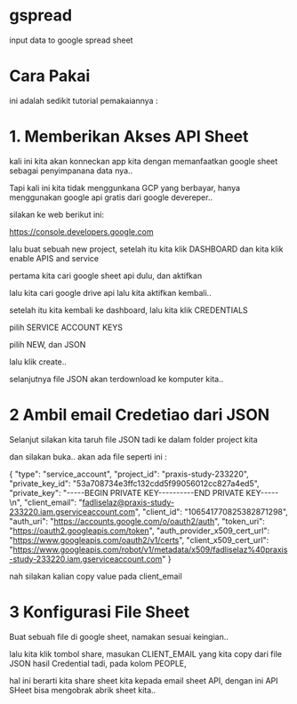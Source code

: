 # gspread
input data to google spread sheet

# Cara Pakai
ini adalah sedikit tutorial pemakaiannya :

# 1. Memberikan Akses API Sheet
kali ini kita akan konneckan app kita dengan memanfaatkan google sheet sebagai penyimpanana data nya..

Tapi kali ini kita tidak menggunkana GCP yang berbayar,
hanya menggunakan google api gratis dari google devereper..

silakan ke web berikut ini:

https://console.developers.google.com

lalu buat sebuah new project,
setelah itu kita klik DASHBOARD
dan kita klik enable APIS and service 

pertama kita cari google sheet api dulu,
dan aktifkan

lalu kita cari google drive api
lalu kita aktifkan kembali..

setelah itu kita kembali ke dashboard,
lalu kita klik CREDENTIALS

pilih SERVICE ACCOUNT KEYS

pilih NEW,
dan JSON

lalu klik create..

selanjutnya file JSON akan terdownload ke komputer kita..

# 2 Ambil email Credetiao dari JSON
Selanjut silakan kita taruh file JSON tadi ke dalam folder project kita

dan silakan buka.. akan ada file seperti ini :

{
  "type": "service_account",
  "project_id": "praxis-study-233220",
  "private_key_id": "53a708734e3ffc132cdd5f99056012cc827a4ed5",
  "private_key": "-----BEGIN PRIVATE KEY----------END PRIVATE KEY-----\n",
  "client_email": "fadliselaz@praxis-study-233220.iam.gserviceaccount.com",
  "client_id": "106541770825382871298",
  "auth_uri": "https://accounts.google.com/o/oauth2/auth",
  "token_uri": "https://oauth2.googleapis.com/token",
  "auth_provider_x509_cert_url": "https://www.googleapis.com/oauth2/v1/certs",
  "client_x509_cert_url": "https://www.googleapis.com/robot/v1/metadata/x509/fadliselaz%40praxis-study-233220.iam.gserviceaccount.com"
}

nah 
silakan kalian copy value pada client_email

# 3 Konfigurasi File Sheet
Buat sebuah file di google sheet,
namakan sesuai keingian..

lalu kita klik tombol share,
masukan CLIENT_EMAIL yang kita copy dari file JSON hasil Credential tadi,
pada kolom PEOPLE,

hal ini berarti kita share sheet kita kepada email sheet API,
dengan ini API SHeet bisa mengobrak abrik sheet kita..


